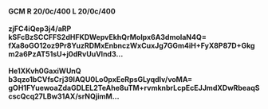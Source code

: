 #### GCM R 20/0c/400 L 20/0c/400
**zjFC4iQep3j4/aRP**<br/>**kSFcBzSCCFFS2dHFKDWepvEkhQrMoIpx6A3dmoIaN4Q=**<br/>**fXa8oGO12oz9Pr8YuzRDMxEnbnczWxCuxJg7GGm4iH+FyX8P87D+Gkgm2a6PzAT51sU+j0dRvUuVlnd3...**<br/><br/>
**He1XKvh0GaxiWUnQ**<br/>**b3qzo1bCVfsCrj39IAQU0Lo0pxEeRpsGLyqdIv/voMA=**<br/>**gOH1FYuewoaZdaGDLEL2TeAhe8uTM+rvmknbrLcpEcEJJmdXDwRbeaqScscQcq27LBw31AX/srNQjimM...**